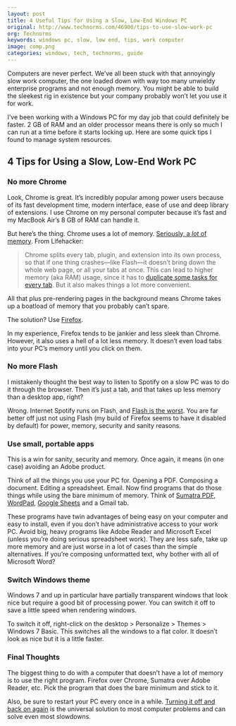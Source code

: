 ```yaml
---
layout: post
title: 4 Useful Tips for Using a Slow, Low-End Windows PC
original: http://www.technorms.com/46900/tips-to-use-slow-work-pc
org: Technorms
keywords: windows pc, slow, low end, tips, work computer
image: comp.png
categories: windows, tech, technorms, guide
---
```


Computers are never perfect. We’ve all been stuck with that annoyingly slow work computer, the one loaded down with way too many unwieldy enterprise programs and not enough memory. You might be able to build the sleekest rig in existence but your company probably won’t let you use it for work. 

<!--break-->

I’ve been working with a Windows PC for my day job that could definitely be faster. 2 GB of RAM and an older processor means there is only so much I can run at a time before it starts locking up. Here are some quick tips I found to manage system resources. 

## 4 Tips for Using a Slow, Low-End Work PC

### No more Chrome

Look, Chrome is great. It’s incredibly popular among power users because of its fast development time, modern interface, ease of use and deep library of extensions. I use Chrome on my personal computer because it’s fast and my MacBook Air’s 8 GB of RAM can handle it. 

But here’s the thing. Chrome uses a lot of memory. [Seriously, a *lot* of memory](http://lifehacker.com/why-chrome-uses-so-much-freaking-ram-1702537477). From Lifehacker: 

> Chrome splits every tab, plugin, and extension into its own process, so that if one thing crashes—like Flash—it doesn’t bring down the whole web page, or all your tabs at once. This can lead to higher memory (aka RAM) usage, since it has to [duplicate some tasks for every tab](http://blog.chromium.org/2008/09/google-chrome-memory-usage-good-and-bad.html). But it also makes things a lot more convenient.

All that plus pre-rendering pages in the background means Chrome takes up a boatload of memory that you probably can’t spare. 

The solution? Use [Firefox](https://www.mozilla.org/en-US/firefox/new/?product=firefox-3.6.8&os=osx%E2%8C%A9=en-US). 

In my experience, Firefox tends to be jankier and less sleek than Chrome. However, it also uses a hell of a lot less memory. It doesn’t even load tabs into your PC’s memory until you click on them. 

### No more Flash

I mistakenly thought the best way to listen to Spotify on a slow PC was to do it through the browser. Then it’s just a tab, and that takes up less memory than a desktop app, right? 

Wrong. Internet Spotify runs on Flash, and [Flash is the worst](http://www.extremetech.com/computing/209888-mozilla-firefox-kills-flash-by-default-security-chief-calls-for-adobe-to-issue-an-end-of-life-date). You are far better off just not using Flash (my build of Firefox seems to have it disabled by default) for power, memory, security and sanity reasons. 

### Use small, portable apps

This is a win for sanity, security and memory. Once again, it means (in one case) avoiding an Adobe product. 

Think of all the things you use your PC for. Opening a PDF. Composing a document. Editing a spreadsheet. Email. Now find programs that do those things while using the bare minimum of memory. Think of [Sumatra PDF](http://www.sumatrapdfreader.org/free-pdf-reader.html), [WordPad](https://en.wikipedia.org/wiki/WordPad), [Google Sheets](https://www.google.com/sheets/about/) and a Gmail tab. 

These programs have twin advantages of being easy on your computer and easy to install, even if you don’t have administrative access to your work PC. Avoid big, heavy programs like Adobe Reader and Microsoft Excel (unless you’re doing serious spreadsheet work). They are less safe, take up more memory and are just worse in a lot of cases than the simple alternatives. If you’re composing unformatted text, why bother with all of Microsoft Word? 

### Switch Windows theme

Windows 7 and up in particular have partially transparent windows that look nice but require a good bit of processing power. You can switch it off to save a little speed when rendering windows. 

To switch it off, right-click on the desktop > Personalize > Themes > Windows 7 Basic. This switches all the windows to a flat color. It doesn’t look as nice but it is a little faster. 

### Final Thoughts

The biggest thing to do with a computer that doesn’t have a lot of memory is to use the right program. Firefox over Chrome, Sumatra over Adobe Reader, etc. Pick the program that does the bare minimum and stick to it.

Also, be sure to restart your PC every once in a while. [Turning it off and back on again](http://giphy.com/search/hello-it-have-you-tried-turning-it-off-and-on-again) is the universal solution to most computer problems and can solve even most slowdowns. 